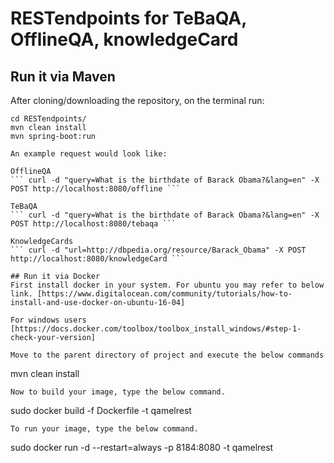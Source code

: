 # RESTendpoints for TeBaQA, OfflineQA, knowledgeCard

## Run it via Maven
After cloning/downloading the repository, on the terminal run: 
``` 
cd RESTendpoints/ 
mvn clean install 
mvn spring-boot:run

An example request would look like: 

OfflineQA
``` curl -d "query=What is the birthdate of Barack Obama?&lang=en" -X POST http://localhost:8080/offline ```

TeBaQA
``` curl -d "query=What is the birthdate of Barack Obama?&lang=en" -X POST http://localhost:8080/tebaqa ```

KnowledgeCards
``` curl -d "url=http://dbpedia.org/resource/Barack_Obama" -X POST http://localhost:8080/knowledgeCard ```

## Run it via Docker
First install docker in your system. For ubuntu you may refer to below link. [https://www.digitalocean.com/community/tutorials/how-to-install-and-use-docker-on-ubuntu-16-04]

For windows users [https://docs.docker.com/toolbox/toolbox_install_windows/#step-1-check-your-version]

Move to the parent directory of project and execute the below commands

```
mvn clean install
```
Now to build your image, type the below command.

```
sudo docker build -f Dockerfile -t qamelrest 
```
To run your image, type the below command.
```
sudo docker run -d --restart=always -p 8184:8080 -t qamelrest
```
